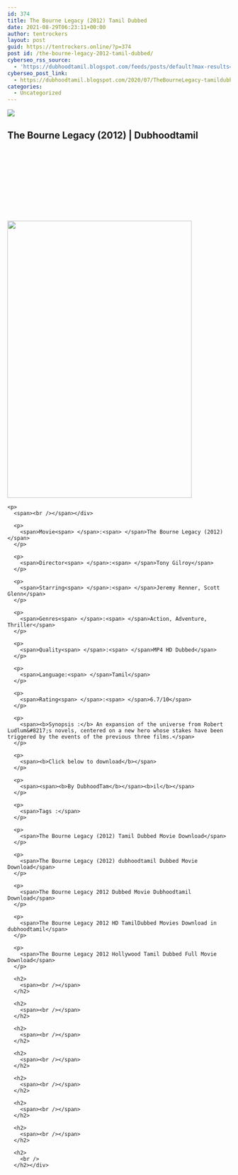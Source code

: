 ```yaml
---
id: 374
title: The Bourne Legacy (2012) Tamil Dubbed
date: 2021-08-29T06:23:11+00:00
author: tentrockers
layout: post
guid: https://tentrockers.online/?p=374
post id: /the-bourne-legacy-2012-tamil-dubbed/
cyberseo_rss_source:
  - 'https://dubhoodtamil.blogspot.com/feeds/posts/default?max-results=150&start-index=151'
cyberseo_post_link:
  - https://dubhoodtamil.blogspot.com/2020/07/TheBourneLegacy-tamildubbed.html
categories:
  - Uncategorized
---
```

<div class="media_block">
  <img src="https://1.bp.blogspot.com/-ogeWkAUmPCk/Xv2jmsR0vrI/AAAAAAAAAHU/bSZ0h9injM437r5In_NXqT6vY4W5nnXUQCK4BGAsYHg/s72-w416-h625-c/ucqtAussxYNRw4lGvRaSbRJLskV.jpg" class="media_thumbnail" />
</div>

<div dir="ltr" trbidi="on" readability="26.387254901961">
  <h2>
    <span>The Bourne Legacy (2012) | Dubhoodtamil</span>
  </h2>
  
  <h2>
    <span><br /></span>
  </h2>
  
  <h2>
    <span><br /></span>
  </h2>
  
  <h2>
    <span><br /></span>
  </h2>
  
  <div>
    <div class="separator">
      <a href="https://1.bp.blogspot.com/-ogeWkAUmPCk/Xv2jmsR0vrI/AAAAAAAAAHU/bSZ0h9injM437r5In_NXqT6vY4W5nnXUQCK4BGAsYHg/s3000/ucqtAussxYNRw4lGvRaSbRJLskV.jpg" imageanchor="1"><img loading="lazy" border="0" data-original-height="3000" data-original-width="2000" height="625" src="https://1.bp.blogspot.com/-ogeWkAUmPCk/Xv2jmsR0vrI/AAAAAAAAAHU/bSZ0h9injM437r5In_NXqT6vY4W5nnXUQCK4BGAsYHg/w416-h625/ucqtAussxYNRw4lGvRaSbRJLskV.jpg" width="416" /></a>
    </div>
    
    <p>
      <span><br /></span></div> 
      
      <p>
        <span>Movie<span> </span>:<span> </span>The Bourne Legacy (2012)</span>
      </p>
      
      <p>
        <span>Director<span> </span>:<span> </span>Tony Gilroy</span>
      </p>
      
      <p>
        <span>Starring<span> </span>:<span> </span>Jeremy Renner, Scott Glenn</span>
      </p>
      
      <p>
        <span>Genres<span> </span>:<span> </span>Action, Adventure, Thriller</span>
      </p>
      
      <p>
        <span>Quality<span> </span>:<span> </span>MP4 HD Dubbed</span>
      </p>
      
      <p>
        <span>Language:<span> </span>Tamil</span>
      </p>
      
      <p>
        <span>Rating<span> </span>:<span> </span>6.7/10</span>
      </p>
      
      <p>
        <span><b>Synopsis :</b> An expansion of the universe from Robert Ludlum&#8217;s novels, centered on a new hero whose stakes have been triggered by the events of the previous three films.</span>
      </p>
      
      <p>
        <span><b>Click below to download</b></span>
      </p>
      
      <p>
        <span><span><b>By DubhoodTam</b></span><b>il</b></span>
      </p>
      
      <p>
        <span>Tags :</span>
      </p>
      
      <p>
        <span>The Bourne Legacy (2012) Tamil Dubbed Movie Download</span>
      </p>
      
      <p>
        <span>The Bourne Legacy (2012) dubhoodtamil Dubbed Movie Download</span>
      </p>
      
      <p>
        <span>The Bourne Legacy 2012 Dubbed Movie Dubhoodtamil Download</span>
      </p>
      
      <p>
        <span>The Bourne Legacy 2012 HD TamilDubbed Movies Download in dubhoodtamil</span>
      </p>
      
      <p>
        <span>The Bourne Legacy 2012 Hollywood Tamil Dubbed Full Movie Download</span>
      </p>
      
      <h2>
        <span><br /></span>
      </h2>
      
      <h2>
        <span><br /></span>
      </h2>
      
      <h2>
        <span><br /></span>
      </h2>
      
      <h2>
        <span><br /></span>
      </h2>
      
      <h2>
        <span><br /></span>
      </h2>
      
      <h2>
        <span><br /></span>
      </h2>
      
      <h2>
        <span><br /></span>
      </h2>
      
      <h2>
        <br />
      </h2></div>